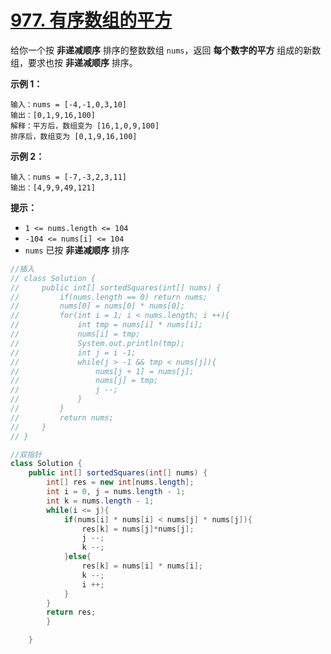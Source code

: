 # [977. 有序数组的平方](https://leetcode.cn/problems/squares-of-a-sorted-array/)

给你一个按 **非递减顺序** 排序的整数数组 `nums`，返回 **每个数字的平方** 组成的新数组，要求也按 **非递减顺序** 排序。

 

**示例 1：**

```
输入：nums = [-4,-1,0,3,10]
输出：[0,1,9,16,100]
解释：平方后，数组变为 [16,1,0,9,100]
排序后，数组变为 [0,1,9,16,100]
```

**示例 2：**

```
输入：nums = [-7,-3,2,3,11]
输出：[4,9,9,49,121]
```

 

**提示：**

- `1 <= nums.length <= 104`
- `-104 <= nums[i] <= 104`
- `nums` 已按 **非递减顺序** 排序



```java
//插入
// class Solution {
//     public int[] sortedSquares(int[] nums) {
//         if(nums.length == 0) return nums;
//         nums[0] = nums[0] * nums[0];
//         for(int i = 1; i < nums.length; i ++){
//             int tmp = nums[i] * nums[i];
//             nums[i] = tmp;
//             System.out.println(tmp);
//             int j = i -1;
//             while(j > -1 && tmp < nums[j]){
//                 nums[j + 1] = nums[j];
//                 nums[j] = tmp;
//                 j --;
//             }
//         }
//         return nums;
//     }
// }

//双指针
class Solution {
    public int[] sortedSquares(int[] nums) {
        int[] res = new int[nums.length];
        int i = 0, j = nums.length - 1;
        int k = nums.length - 1;
        while(i <= j){
            if(nums[i] * nums[i] < nums[j] * nums[j]){
                res[k] = nums[j]*nums[j];
                j --;
                k --; 
            }else{
                res[k] = nums[i] * nums[i];
                k --;
                i ++;
            }
        }
        return res;
        }

    }
```

